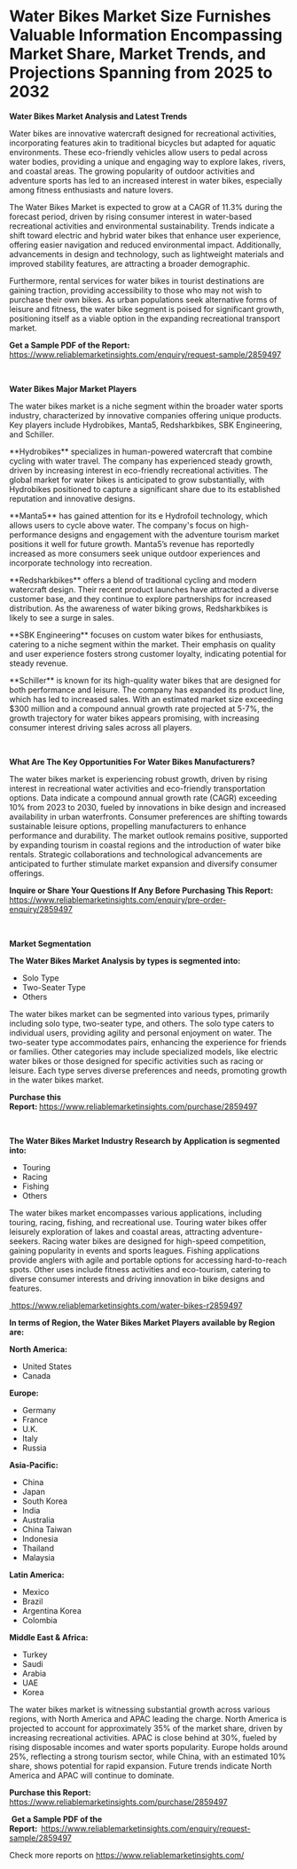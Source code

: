 <p><h1>Water Bikes Market Size Furnishes Valuable Information Encompassing Market Share, Market Trends, and Projections Spanning from 2025 to 2032</h1></p><p><strong>Water Bikes Market Analysis and Latest Trends</strong></p>
<p><p>Water bikes are innovative watercraft designed for recreational activities, incorporating features akin to traditional bicycles but adapted for aquatic environments. These eco-friendly vehicles allow users to pedal across water bodies, providing a unique and engaging way to explore lakes, rivers, and coastal areas. The growing popularity of outdoor activities and adventure sports has led to an increased interest in water bikes, especially among fitness enthusiasts and nature lovers.</p><p>The Water Bikes Market is expected to grow at a CAGR of 11.3% during the forecast period, driven by rising consumer interest in water-based recreational activities and environmental sustainability. Trends indicate a shift toward electric and hybrid water bikes that enhance user experience, offering easier navigation and reduced environmental impact. Additionally, advancements in design and technology, such as lightweight materials and improved stability features, are attracting a broader demographic.</p><p>Furthermore, rental services for water bikes in tourist destinations are gaining traction, providing accessibility to those who may not wish to purchase their own bikes. As urban populations seek alternative forms of leisure and fitness, the water bike segment is poised for significant growth, positioning itself as a viable option in the expanding recreational transport market.</p></p>
<p><strong>Get a Sample PDF of the Report:&nbsp;</strong> <a href="https://www.reliablemarketinsights.com/enquiry/request-sample/2859497?utm_campaign=2514&utm_medium=2&utm_source=Github&utm_content=ia&utm_term=12032025&utm_id=water-bikes">https://www.reliablemarketinsights.com/enquiry/request-sample/2859497</a></p>
<p>&nbsp;</p>
<p><strong>Water Bikes Major Market Players</strong></p>
<p><p>The water bikes market is a niche segment within the broader water sports industry, characterized by innovative companies offering unique products. Key players include Hydrobikes, Manta5, Redsharkbikes, SBK Engineering, and Schiller.</p><p>**Hydrobikes** specializes in human-powered watercraft that combine cycling with water travel. The company has experienced steady growth, driven by increasing interest in eco-friendly recreational activities. The global market for water bikes is anticipated to grow substantially, with Hydrobikes positioned to capture a significant share due to its established reputation and innovative designs.</p><p>**Manta5** has gained attention for its e Hydrofoil technology, which allows users to cycle above water. The company's focus on high-performance designs and engagement with the adventure tourism market positions it well for future growth. Manta5’s revenue has reportedly increased as more consumers seek unique outdoor experiences and incorporate technology into recreation.</p><p>**Redsharkbikes** offers a blend of traditional cycling and modern watercraft design. Their recent product launches have attracted a diverse customer base, and they continue to explore partnerships for increased distribution. As the awareness of water biking grows, Redsharkbikes is likely to see a surge in sales.</p><p>**SBK Engineering** focuses on custom water bikes for enthusiasts, catering to a niche segment within the market. Their emphasis on quality and user experience fosters strong customer loyalty, indicating potential for steady revenue.</p><p>**Schiller** is known for its high-quality water bikes that are designed for both performance and leisure. The company has expanded its product line, which has led to increased sales. With an estimated market size exceeding $300 million and a compound annual growth rate projected at 5-7%, the growth trajectory for water bikes appears promising, with increasing consumer interest driving sales across all players.</p></p>
<p>&nbsp;</p>
<p><strong>What Are The Key Opportunities For Water Bikes Manufacturers?</strong></p>
<p><p>The water bikes market is experiencing robust growth, driven by rising interest in recreational water activities and eco-friendly transportation options. Data indicate a compound annual growth rate (CAGR) exceeding 10% from 2023 to 2030, fueled by innovations in bike design and increased availability in urban waterfronts. Consumer preferences are shifting towards sustainable leisure options, propelling manufacturers to enhance performance and durability. The market outlook remains positive, supported by expanding tourism in coastal regions and the introduction of water bike rentals. Strategic collaborations and technological advancements are anticipated to further stimulate market expansion and diversify consumer offerings.</p></p>
<p><strong>Inquire or Share Your Questions If Any Before Purchasing This Report:</strong> <a href="https://www.reliablemarketinsights.com/enquiry/pre-order-enquiry/2859497?utm_campaign=2514&utm_medium=2&utm_source=Github&utm_content=ia&utm_term=12032025&utm_id=water-bikes">https://www.reliablemarketinsights.com/enquiry/pre-order-enquiry/2859497</a></p>
<p>&nbsp;</p>
<p><strong>Market Segmentation</strong></p>
<p><strong>The Water Bikes Market Analysis by types is segmented into:</strong></p>
<p><ul><li>Solo Type</li><li>Two-Seater Type</li><li>Others</li></ul></p>
<p><p>The water bikes market can be segmented into various types, primarily including solo type, two-seater type, and others. The solo type caters to individual users, providing agility and personal enjoyment on water. The two-seater type accommodates pairs, enhancing the experience for friends or families. Other categories may include specialized models, like electric water bikes or those designed for specific activities such as racing or leisure. Each type serves diverse preferences and needs, promoting growth in the water bikes market.</p></p>
<p><strong>Purchase this Report:&nbsp;</strong><a href="https://www.reliablemarketinsights.com/purchase/2859497?utm_campaign=2514&utm_medium=2&utm_source=Github&utm_content=ia&utm_term=12032025&utm_id=water-bikes">https://www.reliablemarketinsights.com/purchase/2859497</a></p>
<p>&nbsp;</p>
<p><strong>The Water Bikes Market Industry Research by Application is segmented into:</strong></p>
<p><ul><li>Touring</li><li>Racing</li><li>Fishing</li><li>Others</li></ul></p>
<p><p>The water bikes market encompasses various applications, including touring, racing, fishing, and recreational use. Touring water bikes offer leisurely exploration of lakes and coastal areas, attracting adventure-seekers. Racing water bikes are designed for high-speed competition, gaining popularity in events and sports leagues. Fishing applications provide anglers with agile and portable options for accessing hard-to-reach spots. Other uses include fitness activities and eco-tourism, catering to diverse consumer interests and driving innovation in bike designs and features.</p></p>
<p><a href="https://www.reliablemarketinsights.com/water-bikes-r2859497?utm_campaign=2514&utm_medium=2&utm_source=Github&utm_content=ia&utm_term=12032025&utm_id=water-bikes">&nbsp;https://www.reliablemarketinsights.com/water-bikes-r2859497</a></p>
<p><strong>In terms of Region, the Water Bikes Market Players available by Region are:</strong></p>
<p>
    <p> <strong> North America: </strong>
        <ul>
            <li>United States</li>
            <li>Canada</li>
        </ul>
        </p> 
    <p> <strong> Europe: </strong>
        <ul>
            <li>Germany</li>
            <li>France</li>
            <li>U.K.</li>
            <li>Italy</li>
            <li>Russia</li>
        </ul>
        </p> 
    <p> <strong> Asia-Pacific: </strong>
        <ul>
            <li>China</li>
            <li>Japan</li>
            <li>South Korea</li>
            <li>India</li>
            <li>Australia</li>
            <li>China Taiwan</li>
            <li>Indonesia</li>
            <li>Thailand</li>
            <li>Malaysia</li>
        </ul>
        </p> 
    <p> <strong> Latin America: </strong>
        <ul>
            <li>Mexico</li>
            <li>Brazil</li>
            <li>Argentina Korea</li>
            <li>Colombia</li>
        </ul>
        </p> 
    <p> <strong> Middle East & Africa: </strong>
        <ul>
            <li>Turkey</li>
            <li>Saudi</li>
            <li>Arabia</li>
            <li>UAE</li>
            <li>Korea</li>
        </ul>
    </p>
    </p>
<p><p>The water bikes market is witnessing substantial growth across various regions, with North America and APAC leading the charge. North America is projected to account for approximately 35% of the market share, driven by increasing recreational activities. APAC is close behind at 30%, fueled by rising disposable incomes and water sports popularity. Europe holds around 25%, reflecting a strong tourism sector, while China, with an estimated 10% share, shows potential for rapid expansion. Future trends indicate North America and APAC will continue to dominate.</p></p>
<p><strong>Purchase this Report: </strong><a href="https://www.reliablemarketinsights.com/purchase/2859497?utm_campaign=2514&utm_medium=2&utm_source=Github&utm_content=ia&utm_term=12032025&utm_id=water-bikes">https://www.reliablemarketinsights.com/purchase/2859497</a></p>
<p>&nbsp;<strong>Get a Sample PDF of the Report:&nbsp;&nbsp;</strong><a href="https://www.reliablemarketinsights.com/enquiry/request-sample/2859497?utm_campaign=2514&utm_medium=2&utm_source=Github&utm_content=ia&utm_term=12032025&utm_id=water-bikes">https://www.reliablemarketinsights.com/enquiry/request-sample/2859497</a></p>
<p><strong></strong></p>
<p>Check more reports on <a href="https://www.reliablemarketinsights.com/?utm_campaign=2514&utm_medium=2&utm_source=Github&utm_content=ia&utm_term=12032025&utm_id=water-bikes">https://www.reliablemarketinsights.com/</a></p>